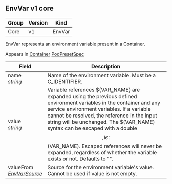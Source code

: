 ## EnvVar v1 core

Group        | Version     | Kind
------------ | ---------- | -----------
Core | v1 | EnvVar



EnvVar represents an environment variable present in a Container.

<aside class="notice">
Appears In  <a href="#container-v1">Container</a>  <a href="#podpresetspec-v1alpha1">PodPresetSpec</a> </aside>

Field        | Description
------------ | -----------
name <br /> *string*  | Name of the environment variable. Must be a C_IDENTIFIER.
value <br /> *string*  | Variable references $(VAR_NAME) are expanded using the previous defined environment variables in the container and any service environment variables. If a variable cannot be resolved, the reference in the input string will be unchanged. The $(VAR_NAME) syntax can be escaped with a double $$, ie: $$(VAR_NAME). Escaped references will never be expanded, regardless of whether the variable exists or not. Defaults to "".
valueFrom <br /> *[EnvVarSource](#envvarsource-v1)*  | Source for the environment variable's value. Cannot be used if value is not empty.

